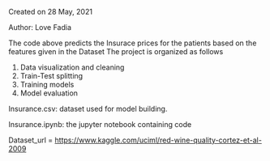 Created on 28 May, 2021

Author: Love Fadia

The code above predicts the Insurace prices for the patients based on the features given in the Dataset 
The project is organized as follows
1) Data visualization and cleaning
2) Train-Test splitting
3) Training models
4) Model evaluation

Insurance.csv: dataset used for model building.

Insurance.ipynb: the jupyter notebook containing code

Dataset_url = https://www.kaggle.com/uciml/red-wine-quality-cortez-et-al-2009
